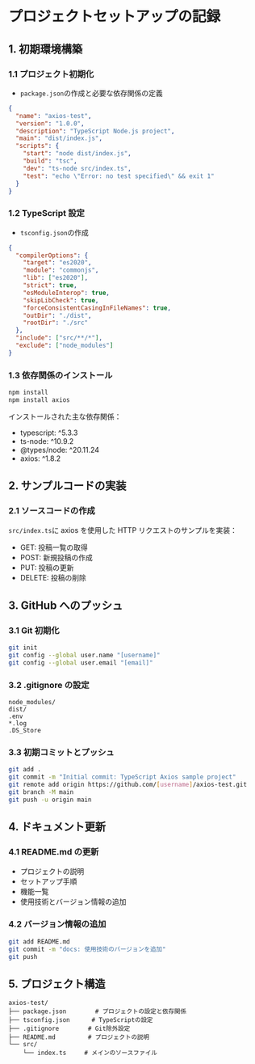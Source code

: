 # プロジェクトセットアップの記録

## 1. 初期環境構築

### 1.1 プロジェクト初期化

- `package.json`の作成と必要な依存関係の定義

```json
{
  "name": "axios-test",
  "version": "1.0.0",
  "description": "TypeScript Node.js project",
  "main": "dist/index.js",
  "scripts": {
    "start": "node dist/index.js",
    "build": "tsc",
    "dev": "ts-node src/index.ts",
    "test": "echo \"Error: no test specified\" && exit 1"
  }
}
```

### 1.2 TypeScript 設定

- `tsconfig.json`の作成

```json
{
  "compilerOptions": {
    "target": "es2020",
    "module": "commonjs",
    "lib": ["es2020"],
    "strict": true,
    "esModuleInterop": true,
    "skipLibCheck": true,
    "forceConsistentCasingInFileNames": true,
    "outDir": "./dist",
    "rootDir": "./src"
  },
  "include": ["src/**/*"],
  "exclude": ["node_modules"]
}
```

### 1.3 依存関係のインストール

```bash
npm install
npm install axios
```

インストールされた主な依存関係：

- typescript: ^5.3.3
- ts-node: ^10.9.2
- @types/node: ^20.11.24
- axios: ^1.8.2

## 2. サンプルコードの実装

### 2.1 ソースコードの作成

`src/index.ts`に axios を使用した HTTP リクエストのサンプルを実装：

- GET: 投稿一覧の取得
- POST: 新規投稿の作成
- PUT: 投稿の更新
- DELETE: 投稿の削除

## 3. GitHub へのプッシュ

### 3.1 Git 初期化

```bash
git init
git config --global user.name "[username]"
git config --global user.email "[email]"
```

### 3.2 .gitignore の設定

```
node_modules/
dist/
.env
*.log
.DS_Store
```

### 3.3 初期コミットとプッシュ

```bash
git add .
git commit -m "Initial commit: TypeScript Axios sample project"
git remote add origin https://github.com/[username]/axios-test.git
git branch -M main
git push -u origin main
```

## 4. ドキュメント更新

### 4.1 README.md の更新

- プロジェクトの説明
- セットアップ手順
- 機能一覧
- 使用技術とバージョン情報の追加

### 4.2 バージョン情報の追加

```bash
git add README.md
git commit -m "docs: 使用技術のバージョンを追加"
git push
```

## 5. プロジェクト構造

```
axios-test/
├── package.json        # プロジェクトの設定と依存関係
├── tsconfig.json      # TypeScriptの設定
├── .gitignore        # Git除外設定
├── README.md         # プロジェクトの説明
└── src/
    └── index.ts     # メインのソースファイル
```
